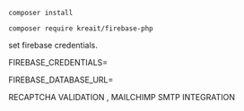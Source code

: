``` composer install ```

``` composer require kreait/firebase-php ```

set firebase credentials.

FIREBASE_CREDENTIALS=

FIREBASE_DATABASE_URL=


RECAPTCHA VALIDATION , MAILCHIMP SMTP INTEGRATION
